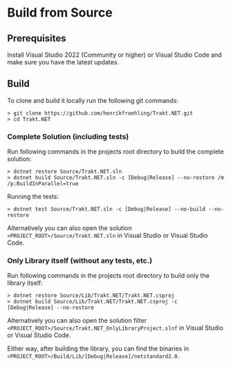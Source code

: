 # Build from Source

## Prerequisites

Install Visual Studio 2022 (Community or higher) or Visual Studio Code and make sure you have the latest updates.

## Build

To clone and build it locally run the following git commands:
```
> git clone https://github.com/henrikfroehling/Trakt.NET.git
> cd Trakt.NET
```

### Complete Solution (including tests)

Run following commands in the projects root directory to build the complete solution:
```
> dotnet restore Source/Trakt.NET.sln
> dotnet build Source/Trakt.NET.sln -c [Debug|Release] --no-restore /m /p:BuildInParallel=true
```

Running the tests:
```
> dotnet test Source/Trakt.NET.sln -c [Debug|Release] --no-build --no-restore
```

Alternatively you can also open the solution `<PROJECT_ROOT>/Source/Trakt.NET.sln` in Visual Studio or Visual Studio Code.

### Only Library itself (without any tests, etc.)

Run following commands in the projects root directory to build only the library itself:
```
> dotnet restore Source/Lib/Trakt.NET/Trakt.NET.csproj
> dotnet build Source/Lib/Trakt.NET/Trakt.NET.csproj -c [Debug|Release] --no-restore
```

Alternatively you can also open the solution filter `<PROJECT_ROOT>/Source/Trakt.NET_OnlyLibraryProject.slnf` in Visual Studio or Visual Studio Code.

Either way, after building the library, you can find the binaries in `<PROJECT_ROOT>/Build/Lib/[Debug|Release]/netstandard2.0`.
